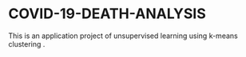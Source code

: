 # COVID-19-DEATH-ANALYSIS
This is an application project of unsupervised learning using k-means clustering .
